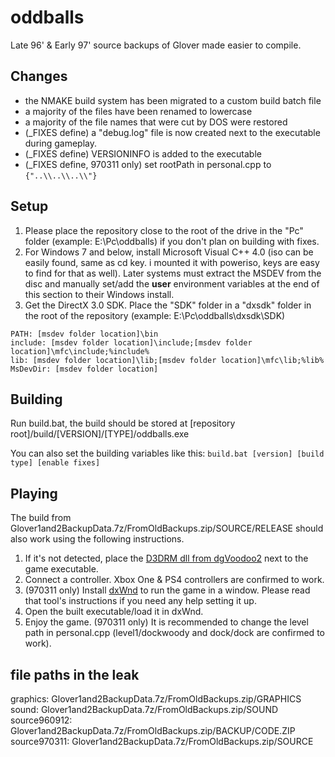 # oddballs
Late 96' & Early 97' source backups of Glover made easier to compile.

## Changes
- the NMAKE build system has been migrated to a custom build batch file
- a majority of the files have been renamed to lowercase
- a majority of the file names that were cut by DOS were restored
- (_FIXES define) a "debug.log" file is now created next to the executable during gameplay.
- (_FIXES define) VERSIONINFO is added to the executable
- (_FIXES define, 970311 only) set rootPath in personal.cpp to `{"..\\..\\..\\"}`

## Setup
1. Please place the repository close to the root of the drive in the "Pc" folder (example: E:\Pc\oddballs) if you don't plan on building with fixes.
2. For Windows 7 and below, install Microsoft Visual C++ 4.0 (iso can be easily found, same as cd key. i mounted it with poweriso, keys are easy to find for that as well). Later systems must extract the MSDEV from the disc and manually set/add the **user** environment variables at the end of this section to their Windows install.
3. Get the DirectX 3.0 SDK. Place the "SDK" folder in a "dxsdk" folder in the root of the repository (example: E:\Pc\oddballs\dxsdk\SDK)
```
PATH: [msdev folder location]\bin
include: [msdev folder location]\include;[msdev folder location]\mfc\include;%include%
lib: [msdev folder location]\lib;[msdev folder location]\mfc\lib;%lib%
MsDevDir: [msdev folder location]
```

## Building
Run build.bat, the build should be stored at [repository root]/build/[VERSION]/[TYPE]/oddballs.exe

You can also set the building variables like this: `build.bat [version] [build type] [enable fixes]`

## Playing
The build from Glover1and2BackupData.7z/FromOldBackups.zip/SOURCE/RELEASE should also work using the following instructions.
1. If it's not detected, place the [D3DRM dll from dgVoodoo2](https://dege.freeweb.hu/dgVoodoo2/bin/D3DRM.zip) next to the game executable.
2. Connect a controller. Xbox One & PS4 controllers are confirmed to work.
3. (970311 only) Install [dxWnd](https://sourceforge.net/projects/dxwnd/) to run the game in a window. Please read that tool's instructions if you need any help setting it up.
4. Open the built executable/load it in dxWnd.
5. Enjoy the game. (970311 only) It is recommended to change the level path in personal.cpp (level1/dockwoody and dock/dock are confirmed to work).

## file paths in the leak
graphics: Glover1and2BackupData.7z/FromOldBackups.zip/GRAPHICS
sound: Glover1and2BackupData.7z/FromOldBackups.zip/SOUND
source960912: Glover1and2BackupData.7z/FromOldBackups.zip/BACKUP/CODE.ZIP
source970311: Glover1and2BackupData.7z/FromOldBackups.zip/SOURCE